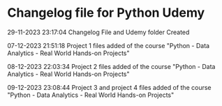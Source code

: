 # Changelog file for Python Udemy


29-11-2023 23:17:04 Changelog File and Udemy folder Created


07-12-2023 21:51:18 Project 1 files added of the course "Python - Data Analytics - Real World Hands-on Projects"


08-12-2023 22:03:34 Project 2 files added of the course "Python - Data Analytics - Real World Hands-on Projects"


09-12-2023 23:08:44 Project 3 and project 4 files added of the course "Python - Data Analytics - Real World Hands-on Projects"